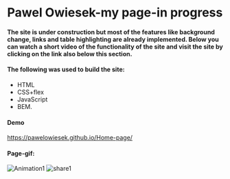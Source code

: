 # Pawel Owiesek-my page-in progress
#### The site is under construction but most of the features like background change, links and table highlighting are already implemented. Below you can watch a short video of the functionality of the site and visit the site by clicking on the link also below this section.
#### The following was used to build the site:
- HTML
- CSS+flex
- JavaScript
- BEM.
#### Demo
https://pawelowiesek.github.io/Home-page/
#### Page-gif:

![Animation1](https://user-images.githubusercontent.com/121549413/210334345-8cf45e5b-a120-4655-a8b8-7254ce31f91f.gif)
![share1](https://user-images.githubusercontent.com/121549413/211062103-702289c8-772d-41b7-a280-f15d06e53c48.png)

